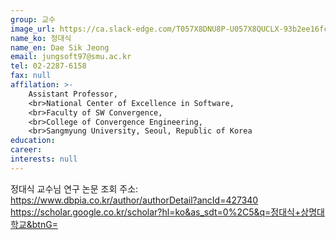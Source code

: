 ```yaml
---
group: 교수
image_url: https://ca.slack-edge.com/T057X8DNU8P-U057X8QUCLX-93b2ee16fc41-512
name_ko: 정대식
name_en: Dae Sik Jeong
email: jungsoft97@smu.ac.kr
tel: 02-2287-6158
fax: null
affilation: >-
    Assistant Professor,
    <br>National Center of Excellence in Software,
    <br>Faculty of SW Convergence,
    <br>College of Convergence Engineering,
    <br>Sangmyung University, Seoul, Republic of Korea
education:
career:
interests: null
---
```


정대식 교수님 연구 논문 조회 주소:
    https://www.dbpia.co.kr/author/authorDetail?ancId=427340
    https://scholar.google.co.kr/scholar?hl=ko&as_sdt=0%2C5&q=정대식+상명대학교&btnG=